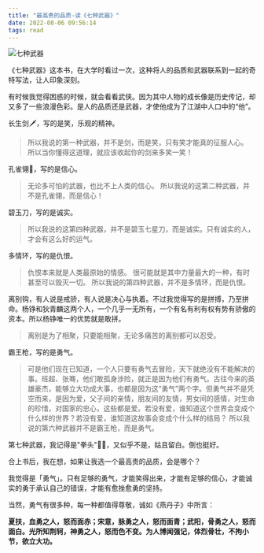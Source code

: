 ```yaml
---
title: "最高贵的品质-读《七种武器》"
date: 2022-08-06 09:56:14
tags: read
---
```


![七种武器](//img1.doubanio.com/lpic/s29550057.jpg)

《七种武器》这本书，在大学时看过一次，这种将人的品质和武器联系到一起的奇特写法，让人印象深刻。

有时候我觉得困惑的时候，就会看看武侠。因为其中人物的成长像是历史传记，却又多了一些浪漫色彩。是人的品质还是武器，才使他成为了江湖中人口中的“他”。

长生剑🗡，写的是笑，乐观的精神。

> 所以我说的第一种武器，并不是剑，而是笑，只有笑才能真的征服人心。
所以当你懂得这道理，就应该收起你的剑来多笑一笑！

孔雀翎🦚，写的是信心。

> 无论多可怕的武器，也比不上人类的信心。 
所以我说的这第二种武器，并不是孔雀翎，而是信心！

碧玉刀，写的是诚实。

> 所以我说的这第四种武器，并不是碧玉七星刀，而是诚实。只有诚实的人，才会有这么好的运气。

多情环，写的是仇恨。

> 仇恨本来就是人类最原始的情感。 
    很可能就是其中力量最大的一种，有时甚至可以毁灭一切。 
    所以我说的第四种武器，并不是多情环，而是仇恨。

离别钩，有人说是戒骄，有人说是决心与执着。不过我觉得写的是拼搏，乃至拼命。杨铮和狄青麟这两个人，一个几乎一无所有，一个有名有利有权有势有骄傲的资本。所以杨铮唯一的优势就是敢拼。

> 离别是为了相聚，只要能相聚，无论多痛苦的离别都可以忍受。

霸王枪，写的是勇气。

> 可是他们现在已知道，一个人只要有勇气去冒险，天下就绝没有不能解决的事。班超、张骞，他们敢孤身涉险，就正是因为他们有勇气。古往今来的英雄豪杰，能够立大功成大事，也都是因为这“勇气”两个字。但勇气并不是凭空而来，是因为爱，父子间的亲情，朋友间的友情，男女间的感情，对生命的珍惜，对国家的忠心，这些都是爱。若没有爱，谁知道这个世界会变成个什么样的世界？若没有爱，谁知道这故事会变成个什么样的结局？
> 所以我说的第六种武器并不是霸王枪，而是勇气。

第七种武器，我记得是"拳头"👊🏻，又似乎不是，姑且留白。倒也挺好。

合上书后，我在想，如果让我选一个最高贵的品质，会是哪个？

我觉得是「勇气」。只有足够的勇气，才能笑得出来，才能有足够的信心，才能诚实的勇于承认自己的错误，才能有愈挫愈勇的坚持。

当然，勇气有很多种，每一种都值得尊敬，诚如《燕丹子》中所言：

**夏扶，血勇之人，怒而面赤；宋意，脉勇之人，怒而面青；武阳，骨勇之人，怒而面白。光所知荆轲，神勇之人，怒而色不变。为人博闻强记，体烈骨壮，不拘小节，欲立大功。**